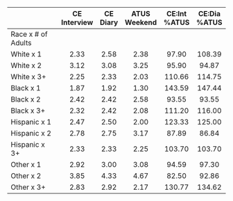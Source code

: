 
|                      | CE<br>Interview |  CE<br>Diary | ATUS<br>Weekend | CE:Int<br>%ATUS | CE:Dia<br>%ATUS |
| -------------------- | :----------: | :----------: | :----------: | :----------: | :----------: |
| Race x # of Adults   |              |              |              |              |              |
| White x 1            |         2.33 |         2.58 |         2.38 |        97.90 |       108.39 |
| White x 2            |         3.12 |         3.08 |         3.25 |        95.90 |        94.87 |
| White x 3+           |         2.25 |         2.33 |         2.03 |       110.66 |       114.75 |
| Black x 1            |         1.87 |         1.92 |         1.30 |       143.59 |       147.44 |
| Black x 2            |         2.42 |         2.42 |         2.58 |        93.55 |        93.55 |
| Black x 3+           |         2.32 |         2.42 |         2.08 |       111.20 |       116.00 |
| Hispanic x 1         |         2.47 |         2.50 |         2.00 |       123.33 |       125.00 |
| Hispanic x 2         |         2.78 |         2.75 |         3.17 |        87.89 |        86.84 |
| Hispanic x 3+        |         2.33 |         2.33 |         2.25 |       103.70 |       103.70 |
| Other x 1            |         2.92 |         3.00 |         3.08 |        94.59 |        97.30 |
| Other x 2            |         3.85 |         4.33 |         4.67 |        82.50 |        92.86 |
| Other x 3+           |         2.83 |         2.92 |         2.17 |       130.77 |       134.62 |


